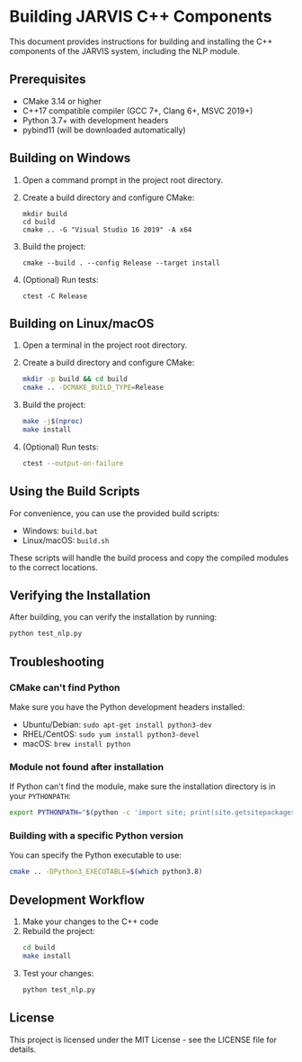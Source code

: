 # Building JARVIS C++ Components

This document provides instructions for building and installing the C++ components of the JARVIS system, including the NLP module.

## Prerequisites

- CMake 3.14 or higher
- C++17 compatible compiler (GCC 7+, Clang 6+, MSVC 2019+)
- Python 3.7+ with development headers
- pybind11 (will be downloaded automatically)

## Building on Windows

1. Open a command prompt in the project root directory.

2. Create a build directory and configure CMake:
   ```batch
   mkdir build
   cd build
   cmake .. -G "Visual Studio 16 2019" -A x64
   ```

3. Build the project:
   ```batch
   cmake --build . --config Release --target install
   ```

4. (Optional) Run tests:
   ```batch
   ctest -C Release
   ```

## Building on Linux/macOS

1. Open a terminal in the project root directory.

2. Create a build directory and configure CMake:
   ```bash
   mkdir -p build && cd build
   cmake .. -DCMAKE_BUILD_TYPE=Release
   ```

3. Build the project:
   ```bash
   make -j$(nproc)
   make install
   ```

4. (Optional) Run tests:
   ```bash
   ctest --output-on-failure
   ```

## Using the Build Scripts

For convenience, you can use the provided build scripts:

- Windows: `build.bat`
- Linux/macOS: `build.sh`

These scripts will handle the build process and copy the compiled modules to the correct locations.

## Verifying the Installation

After building, you can verify the installation by running:

```bash
python test_nlp.py
```

## Troubleshooting

### CMake can't find Python

Make sure you have the Python development headers installed:
- Ubuntu/Debian: `sudo apt-get install python3-dev`
- RHEL/CentOS: `sudo yum install python3-devel`
- macOS: `brew install python`

### Module not found after installation

If Python can't find the module, make sure the installation directory is in your `PYTHONPATH`:

```bash
export PYTHONPATH="$(python -c 'import site; print(site.getsitepackages()[0])')"
```

### Building with a specific Python version

You can specify the Python executable to use:

```bash
cmake .. -DPython3_EXECUTABLE=$(which python3.8)
```

## Development Workflow

1. Make your changes to the C++ code
2. Rebuild the project:
   ```bash
   cd build
   make install
   ```
3. Test your changes:
   ```bash
   python test_nlp.py
   ```

## License

This project is licensed under the MIT License - see the LICENSE file for details.
